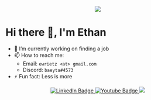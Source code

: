 <div align="center">
  <img src="https://github-readme-stats.vercel.app/api?username=erietz&theme=calm"/>
</div>

# Hi there 👋, I'm Ethan

- 🔭 I’m currently working on finding a job
- 📫 How to reach me:
    - Email: `ewrietz <at> gmail.com`
    - Discord: `baeyta#4573`
- ⚡ Fun fact: Less is more

<div id="badges" align="center">
  <a href="https://www.linkedin.com/in/ethan-rietz-498070143/">
    <img src="https://img.shields.io/badge/LinkedIn-blue?style=for-the-badge&logo=linkedin&logoColor=white" alt="LinkedIn Badge"/>
  </a>
  <a href="https://www.youtube.com/channel/UCVfBisHLy7-rAp2rtS6fvRg">
    <img src="https://img.shields.io/badge/YouTube-red?style=for-the-badge&logo=youtube&logoColor=white" alt="Youtube Badge"/>
  </a>
  <a href="mailto:ewrietz@gmail.com" target="_blank">
    <img src="https://img.shields.io/badge/Gmail-D14836?style=for-the-badge&logo=gmail&logoColor=white">
  </a>
</div>
